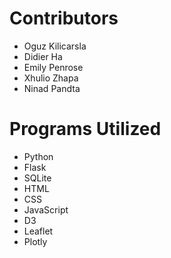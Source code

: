 # Contributors

- Oguz Kilicarsla
- Didier Ha
- Emily Penrose
- Xhulio Zhapa
- Ninad Pandta

# Programs Utilized

- Python
- Flask
- SQLite
- HTML
- CSS
- JavaScript
- D3
- Leaflet
- Plotly
